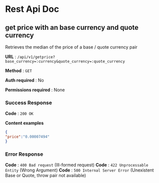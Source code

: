 # Rest Api Doc

## get price with an base currency and quote currency

Retrieves the median of the price of a base / quote currency pair

**URL** : `/api/v1/getprice?base_currency=:currency&quote_currency=:quote_currency`

**Method** : `GET`

**Auth required** : No

**Permissions required** : None

### Success Response

**Code** : `200 OK`

**Content examples**

```json
{
"price":"0.00007494"
}
```

### Error Response

**Code** : `400 Bad request` (Ill-formed request)
**Code** : `422 Unprocessable Entity` (Wrong Argument)
**Code** : `500 Internal Server Error` (Unexistent Base or Quote, throw pair not available)